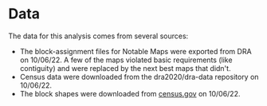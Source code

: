 # Data

The data for this analysis comes from several sources:
- The block-assignment files for Notable Maps were exported from DRA on 10/06/22. A few of the maps violated basic requirements (like contiguity) and were replaced by the next best maps that didn't.
- Census data were downloaded from the dra2020/dra-data repository on 10/06/22.
- The block shapes were downloaded from [census.gov](https://www2.census.gov/geo/tiger/TIGER2020/TABBLOCK20/) on 10/06/22.
